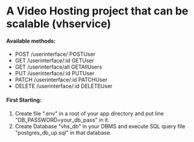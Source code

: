 # A Video Hosting project that can be scalable (vhservice)

#### Available methods:
* POST      /userinterface/       POSTUser
* GET       /userinterface/:id    GETUser
* GET       /userinterface/all    GETAllUsers
* PUT       /userinterface/:id    PUTUser
* PATCH     /userinterface/:id    PATCHUser
* DELETE    /userinterface/:id    DELETEUser

#### First Starting:
1. Create file ".env" in a root of your app directory and put line "DB_PASSWORD=your_db_pass" in it.
2. Create Database "vhs_db" in your DBMS and execute SQL query file "postgres_db_up.sql" in that database.
 